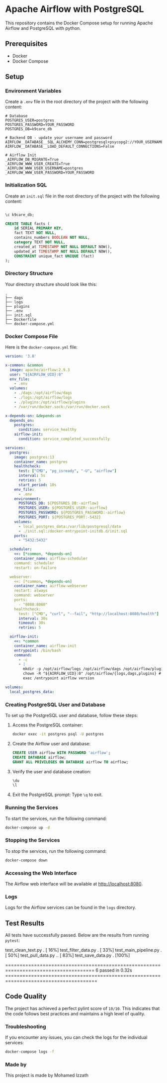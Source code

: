 
# Apache Airflow with PostgreSQL

This repository contains the Docker Compose setup for running Apache Airflow and PostgreSQL with python.

## Prerequisites

- Docker
- Docker Compose

## Setup

### Environment Variables

Create a `.env` file in the root directory of the project with the following content:

```env
# Database
POSTGRES_USER=postgres
POSTGRES_PASSWORD=YOUR_PASSWORD
POSTGRES_DB=k9care_db

# Backend DB - update your username and password
AIRFLOW__DATABASE__SQL_ALCHEMY_CONN=postgresql+psycopg2://YOUR_USERNAME:YOUR_PASSWORD@postgres/YOUR_DATABASE
AIRFLOW__DATABASE__LOAD_DEFAULT_CONNECTIONS=False

# Airflow Init
_AIRFLOW_DB_MIGRATE=True
_AIRFLOW_WWW_USER_CREATE=True
_AIRFLOW_WWW_USER_USERNAME=postgres
_AIRFLOW_WWW_USER_PASSWORD=YOUR_PASSWORD
```

### Initialization SQL

Create an `init.sql` file in the root directory of the project with the following content:

```sql

\c k9care_db;

CREATE TABLE facts (
    id SERIAL PRIMARY KEY,
    fact TEXT NOT NULL,
    contains_numbers BOOLEAN NOT NULL,
    category TEXT NOT NULL,
    created_at TIMESTAMP NOT NULL DEFAULT NOW(),
    updated_at TIMESTAMP NOT NULL DEFAULT NOW(),
    CONSTRAINT unique_fact UNIQUE (fact)
);
```

### Directory Structure

Your directory structure should look like this:

```
.
├── dags
├── logs
├── plugins
├── .env
├── init.sql
├── Dockerfile
└── docker-compose.yml
```

### Docker Compose File

Here is the `docker-compose.yml` file:

```yaml
version: '3.8'

x-common: &common
  image: apache/airflow:2.9.3
  user: "${AIRFLOW_UID}:0"
  env_file: 
    - .env
  volumes:
    - ./dags:/opt/airflow/dags
    - ./logs:/opt/airflow/logs
    - ./plugins:/opt/airflow/plugins
    - /var/run/docker.sock:/var/run/docker.sock

x-depends-on: &depends-on
  depends_on:
    postgres:
      condition: service_healthy
    airflow-init:
      condition: service_completed_successfully

services:
  postgres:
    image: postgres:13
    container_name: postgres
    healthcheck:
      test: ["CMD", "pg_isready", "-U", "airflow"]
      interval: 5s
      retries: 5
      start_period: 10s
    env_file:
      - .env
    environment:
      POSTGRES_DB: ${POSTGRES_DB:-airflow}
      POSTGRES_USER: ${POSTGRES_USER:-airflow}
      POSTGRES_PASSWORD: ${POSTGRES_PASSWORD:-airflow}
      POSTGRES_PORT: ${POSTGRES_PORT:-5432}
    volumes:
      - local_postgres_data:/var/lib/postgresql/data
      - ./init.sql:/docker-entrypoint-initdb.d/init.sql
    ports:
      - "5432:5432"

  scheduler:
    <<: [*common, *depends-on]
    container_name: airflow-scheduler
    command: scheduler
    restart: on-failure

  webserver:
    <<: [*common, *depends-on]
    container_name: airflow-webserver
    restart: always
    command: webserver
    ports:
      - "8080:8080"
    healthcheck:
      test: ["CMD", "curl", "--fail", "http://localhost:8080/health"]
      interval: 30s
      timeout: 30s
      retries: 5

  airflow-init:
    <<: *common
    container_name: airflow-init
    entrypoint: /bin/bash
    command:
      - -c
      - |
        mkdir -p /opt/airflow/logs /opt/airflow/dags /opt/airflow/plugins
        chown -R "${AIRFLOW_UID}:0" /opt/airflow/{logs,dags,plugins} # Ensure ownership
        exec /entrypoint airflow version

volumes:
  local_postgres_data:
```

### Creating PostgreSQL User and Database

To set up the PostgreSQL user and database, follow these steps:

1. Access the PostgreSQL container:
   ```bash
   docker exec -it postgres psql -U postgres
   ```

2. Create the Airflow user and database:
   ```sql
   CREATE USER airflow WITH PASSWORD 'airflow';
   CREATE DATABASE airflow;
   GRANT ALL PRIVILEGES ON DATABASE airflow TO airflow;
   ```

3. Verify the user and database creation:
   ```sql
   \du
   \l
   ```

4. Exit the PostgreSQL prompt:
   Type `\q` to exit.

### Running the Services

To start the services, run the following command:

```bash
docker-compose up -d
```

### Stopping the Services

To stop the services, run the following command:

```bash
docker-compose down
```

### Accessing the Web Interface

The Airflow web interface will be available at [http://localhost:8080](http://localhost:8080).

### Logs

Logs for the Airflow services can be found in the `logs` directory.

## Test Results

All tests have successfully passed. Below are the results from running `pytest`:

test_clean_text.py . [ 16%]
test_filter_data.py . [ 33%]
test_main_pipeline.py . [ 50%]
test_pull_data.py .. [ 83%]
test_save_data.py . [100%]

===================================================================================== 6 passed in 0.32s ======================================================================================

## Code Quality

The project has achieved a perfect pylint score of `10/10`. This indicates that the code follows best practices and maintains a high level of quality.

### Troubleshooting

If you encounter any issues, you can check the logs for the individual services:

```bash
docker-compose logs -f
```

### Made by

This project is made by Mohamed Izzath
